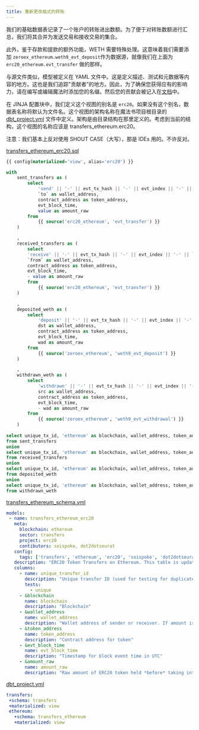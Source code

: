 ```yaml
---
title: 重新更改格式的转账
---
```


我们的基础数据表记录了一个账户的转账进出数额。为了便于对转账数额进行汇总，我们将其合并为发送交易和接收交易的集合。

此外，鉴于存款和提款的额外功能，WETH 需要特殊处理。这意味着我们需要添加 `zeroex_ethereum.weth9_evt_deposit`作为数据源，就像我们在上面为 `erc20_ethereum.evt_transfer` 做的那样。

与源文件类似，模型被定义在 YAML 文件中。这是定义描述、测试和元数据等内容的地方。这也是我们追踪"贡献者"的地方。因此，为了确保您获得应有的影响力，请在编写或编辑魔法时添加您的名缀。然后您的贡献会被记入在[文档](https://spellbook-docs.dune.com/#!/overview)中。

在 JINJA 配置块中，我们定义这个视图的别名是 `erc20`。如果没有这个别名，数据表名称将默认为文件名。这个视图的架构名称在魔法书项目根目录的 [dbt\_project.yml](https://github.com/duneanalytics/spellbook/blob/master/spellbook/dbt\_project.yml) 文件中定义。架构是由目录结构在那里定义的。考虑到当前的结构，这个视图的名称应该是 transfers\_ethereum.erc20。

注意：我们基本上反对使用 SHOUT CASE（大写），那是 IDEs 用的。不许反对。

[transfers\_ethereum\_erc20.sql](https://github.com/duneanalytics/spellbook/blob/master/spellbook/models/transfers/ethereum/erc20/transfers\_ethereum\_erc20.sql)

```sql
{{ config(materialized='view', alias='erc20') }}

with
    sent_transfers as (
        select
            'send' || '-' || evt_tx_hash || '-' || evt_index || '-' || `to` as unique_tx_id,
            `to` as wallet_address,
            contract_address as token_address,
            evt_block_time,
            value as amount_raw
        from
            {{ source('erc20_ethereum', 'evt_transfer') }}
    )

    ,
    received_transfers as (
        select
        'receive' || '-' || evt_tx_hash || '-' || evt_index || '-' || `from` as unique_tx_id,
        `from` as wallet_address,
        contract_address as token_address,
        evt_block_time,
        - value as amount_raw
        from
            {{ source('erc20_ethereum', 'evt_transfer') }}
    )

    ,
    deposited_weth as (
        select
            'deposit' || '-' || evt_tx_hash || '-' || evt_index || '-' || dst as unique_tx_id,
            dst as wallet_address,
            contract_address as token_address,
            evt_block_time,
            wad as amount_raw
        from
            {{ source('zeroex_ethereum', 'weth9_evt_deposit') }}
    )

    ,
    withdrawn_weth as (
        select
            'withdrawn' || '-' || evt_tx_hash || '-' || evt_index || '-' || src as unique_tx_id,
            src as wallet_address,
            contract_address as token_address,
            evt_block_time,
            - wad as amount_raw
        from
            {{ source('zeroex_ethereum', 'weth9_evt_withdrawal') }}
    )
    
select unique_tx_id, 'ethereum' as blockchain, wallet_address, token_address, evt_block_time, amount_raw
from sent_transfers
union
select unique_tx_id, 'ethereum' as blockchain, wallet_address, token_address, evt_block_time, amount_raw
from received_transfers
union
select unique_tx_id, 'ethereum' as blockchain, wallet_address, token_address, evt_block_time, amount_raw
from deposited_weth
union
select unique_tx_id, 'ethereum' as blockchain, wallet_address, token_address, evt_block_time, amount_raw
from withdrawn_weth
```

[transfers\_ethereum\_schema.yml](https://github.com/duneanalytics/spellbook/blob/master/spellbook/models/transfers/ethereum/transfers\_ethereum\_schema.yml)

```yaml
models:
 - name: transfers_ethereum_erc20
   meta:
     blockchain: ethereum
     sector: transfers
     project: erc20
     contibutors: soispoke, dot2dotseurat
   config:
     tags: ['transfers', 'ethereum', 'erc20', 'soispoke', 'dot2dotseurat']
   description: "ERC20 Token Transfers on Ethereum. This table is updated every 15 minutes."
   columns:
     - name: unique_transfer_id
       description: "Unique transfer ID (used for testing for duplicates)"
       tests:
         - unique
     - &blockchain
       name: blockchain
       description: "Blockchain"
     - &wallet_address
       name: wallet_address
       description: "Wallet address of sender or receiver. If amount is negative, wallet address is the sender's."
     - &token_address
       name: token_address
       description: "Contract address for token"
     - &evt_block_time
       name: evt_block_time
       description: "Timestamp for block event time in UTC"
     - &amount_raw
       name: amount_raw
       description: "Raw amount of ERC20 token held *before* taking into account token decimals"

```

[dbt\_project.yml](https://github.com/duneanalytics/spellbook/blob/master/spellbook/dbt\_project.yml)

```yaml
transfers:
 +schema: transfers
 +materialized: view
 ethereum:
   +schema: transfers_ethereum
   +materialized: view
```
